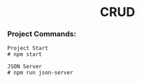 <h1  align="center">CRUD</h1>

### Project Commands:

    Project Start
    # npm start

    JSON Server
    # npm run json-server
